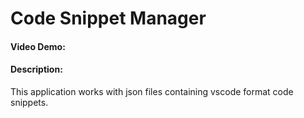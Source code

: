 # Code Snippet Manager
#### Video Demo:  <URL HERE>
#### Description:

This application works with json files containing vscode format code snippets.
